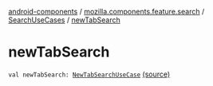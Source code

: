 [android-components](../../index.md) / [mozilla.components.feature.search](../index.md) / [SearchUseCases](index.md) / [newTabSearch](./new-tab-search.md)

# newTabSearch

`val newTabSearch: `[`NewTabSearchUseCase`](-new-tab-search-use-case/index.md) [(source)](https://github.com/mozilla-mobile/android-components/blob/master/components/feature/search/src/main/java/mozilla/components/feature/search/SearchUseCases.kt#L118)